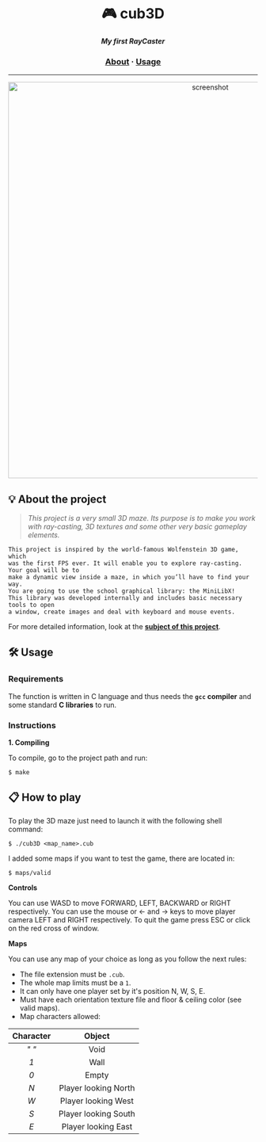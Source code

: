 <h1 align="center">
	🎮 cub3D
</h1>

<p align="center">
	<b><i>My first RayCaster</i></b><br>
</p>

<h3 align="center">
	<a href="#%EF%B8%8F-about">About</a>
	<span> · </span>
	<a href="#%EF%B8%8F-usage">Usage</a>
</h3>

---
<p align="center">
	<img width="800" alt="screenshot" src="https://github.com/mhernangilp/cub3D/assets/123759990/9d827368-af49-42a1-bf5a-f45bf29bb3f4">
</p>


## 💡 About the project

> _This project is a very small 3D maze.
Its purpose is to make you work with ray-casting, 3D textures and some other very basic gameplay elements._

	This project is inspired by the world-famous Wolfenstein 3D game, which
	was the first FPS ever. It will enable you to explore ray-casting. Your goal will be to
	make a dynamic view inside a maze, in which you’ll have to find your way.
	You are going to use the school graphical library: the MiniLibX!
	This library was developed internally and includes basic necessary tools to open
	a window, create images and deal with keyboard and mouse events.

For more detailed information, look at the [**subject of this project**](https://github.com/mhernangilp/cub3D/blob/master/en.subject.cub3d.pdf).


## 🛠️ Usage

### Requirements

The function is written in C language and thus needs the **`gcc` compiler** and some standard **C libraries** to run.

### Instructions

**1. Compiling**

To compile, go to the project path and run:

```shell
$ make
```

## 📋 How to play

To play the 3D maze just need to launch it with the following shell command:

```shell
$ ./cub3D <map_name>.cub
```

I added some maps if you want to test the game, there are located in:

```shell
$ maps/valid
```

**Controls**

You can use WASD to move FORWARD, LEFT, BACKWARD or RIGHT respectively.
You can use the mouse or <- and -> keys to move player camera LEFT and RIGHT respectively.
To quit the game press ESC or click on the red cross of window.

**Maps**

You can use any map of your choice as long as you follow the next rules:

* The file extension must be `.cub`.
* The whole map limits must be a `1`.
* It can only have one player set by it's position N, W, S, E.
* Must have each orientation texture file and floor & ceiling color (see valid maps).
* Map characters allowed:

|  Character  |          Object          |
|:-----------:|:------------------------:|
|    *" "*    | Void                     |
|     *1*     | Wall                     |
|     *0*     | Empty                    |
|     *N*     | Player looking North     |
|     *W*     | Player looking West      |
|     *S*     | Player looking South     |
|     *E*     | Player looking East      |
